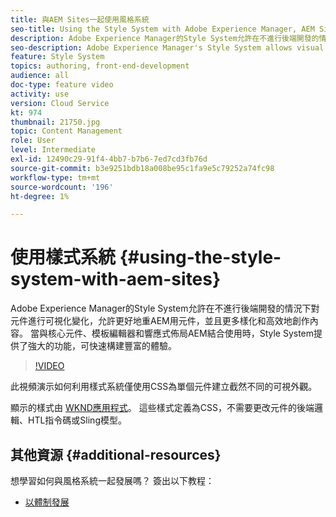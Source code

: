 ```yaml
---
title: 與AEM Sites一起使用風格系統
seo-title: Using the Style System with Adobe Experience Manager, AEM Sites
description: Adobe Experience Manager的Style System允許在不進行後端開發的情況下對元件進行可視化變化，允許更好地重AEM用元件，並且更多樣化和高效地創作內容。 當與核心元件、模板編輯器和響應式佈局AEM結合使用時，Style System提供了強大的功能，可快速構建豐富的體驗。
seo-description: Adobe Experience Manager's Style System allows visual variations of components without back-end development, allowing better re-use of AEM components, and more versatile and efficient content authoring. The Style System, when used in conjunction with AEM's Core Components, template editor, and responsive layout, offers powerful capabilities to quickly compose rich experiences.
feature: Style System
topics: authoring, front-end-development
audience: all
doc-type: feature video
activity: use
version: Cloud Service
kt: 974
thumbnail: 21750.jpg
topic: Content Management
role: User
level: Intermediate
exl-id: 12490c29-91f4-4bb7-b7b6-7ed7cd3fb76d
source-git-commit: b3e9251bdb18a008be95c1fa9e5c79252a74fc98
workflow-type: tm+mt
source-wordcount: '196'
ht-degree: 1%

---
```


# 使用樣式系統 {#using-the-style-system-with-aem-sites}

Adobe Experience Manager的Style System允許在不進行後端開發的情況下對元件進行可視化變化，允許更好地重AEM用元件，並且更多樣化和高效地創作內容。 當與核心元件、模板編輯器和響應式佈局AEM結合使用時，Style System提供了強大的功能，可快速構建豐富的體驗。

>[!VIDEO](https://video.tv.adobe.com/v/21750?quality=12&learn=on)

此視頻演示如何利用樣式系統僅使用CSS為單個元件建立截然不同的可視外觀。

顯示的樣式由 [WKND應用程式](https://github.com/adobe/aem-guides-wknd)。 這些樣式定義為CSS，不需要更改元件的後端邏輯、HTL指令碼或Sling模型。

## 其他資源 {#additional-resources}

想學習如何與風格系統一起發展嗎？ 簽出以下教程：

* [以體制發展](https://experienceleague.adobe.com/docs/experience-manager-learn/getting-started-wknd-tutorial-develop/style-system.html)

